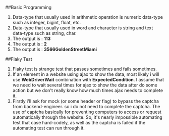 ##Basic Programming

1. Data-type that usually used in arithmetic operation is numeric data-type such as integer, bigint, float, etc.
2. Data-type that usually used in word and character is string and text data-type such as string, char.
3. The output is : **113**
4. The output is : **2**
5. The output is : **3566GoldenStreetMiami**


##Flaky Test

1. Flaky test is strange test that passes sometimes and fails sometimes.
2. If an element in a website using ajax to show the data, most likely i will use **WebDriverWait** combination with **ExpectedCondition**. I assume that we need to wait several times for ajax to show the data after do some action but we don't really know how much times ajax needs to complete it.
3. Firstly i'll ask for mock (or some header or flag) to bypass the captcha from backend-engineer. so i do not need to complete the captcha. The use of captcha basically for preventing computers to access or request automatically through the website. So, it's nearly impossible automating test that case hard-codely, as well as the captcha is failed if the automating test can run through it.